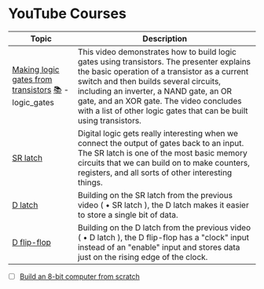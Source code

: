 # YouTube Courses

| Topic | Description |
|-|-|
| [Making logic gates from transistors](https://www.youtube.com/watch?v=sTu3LwpF6XI) [:books:](1.logic_gates) - logic_gates | This video demonstrates how to build logic gates using transistors. The presenter explains the basic operation of a transistor as a current switch and then builds several circuits, including an inverter, a NAND gate, an OR gate, and an XOR gate. The video concludes with a list of other logic gates that can be built using transistors. |
| [SR latch](https://www.youtube.com/watch?v=KM0DdEaY5sY) | Digital logic gets really interesting when we connect the output of gates back to an input. The SR latch is one of the most basic memory circuits that we can build on to make counters, registers, and all sorts of other interesting things. | 
| [D latch](https://www.youtube.com/watch?v=peCh_859q7Q) | Building on the SR latch from the previous video (   • SR latch  ), the D latch  makes it easier to store a single bit of data. |
| [D flip-flop](https://www.youtube.com/watch?v=YW-_GkUguMM) | Building on the D latch from the previous video (   • D latch  ), the D flip-flop has a "clock" input instead of an "enable" input and stores data just on the rising edge of the clock. |


- [ ] [Build an 8-bit computer from scratch](https://eater.net/8bit)

